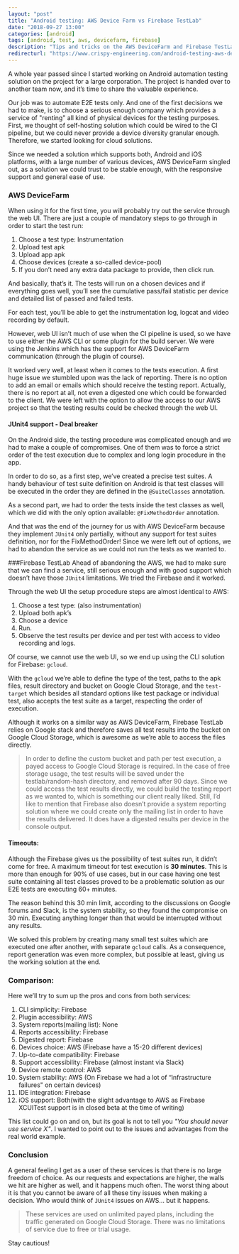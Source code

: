 ```yaml
---
layout: "post"
title: "Android testing: AWS Device Farm vs Firebase TestLab"
date: "2018-09-27 13:00"
categories: [android]
tags: [android, test, aws, devicefarm, firebase]
description: "Tips and tricks on the AWS DeviceFarm and Firebase TestLab."
redirecturl: "https://www.crispy-engineering.com/android-testing-aws-device-farm-vs-firebase-test-lab/"
---
```


A whole year passed since I started working on Android automation testing solution on the project for a large corporation. The project is handed over to another team now, and it’s time to share the valuable experience.

Our job was to automate E2E tests only. And one of the first decisions we had to make, is to choose a serious enough company which provides a service of "renting" all kind of physical devices for the testing purposes. First, we thought of self-hosting solution which could be wired to the Cl pipeline, but we could never provide a device diversity granular enough. Therefore, we started looking for cloud solutions.

Since we needed a solution which supports both, Android and iOS platforms, with a large number of various devices, AWS DeviceFarm singled out, as a solution we could trust to be stable enough, with the responsive support and general ease of use.

### AWS DeviceFarm

When using it for the first time, you will probably try out the service through the web UI. There are just a couple of mandatory steps to go through in order to start the test run:

1. Choose a test type: Instrumentation
2. Upload test apk
3. Upload app apk
4. Choose devices (create a so-called device-pool)
5. If you don’t need any extra data package to provide, then click run.

And basically, that’s it. The tests will run on a chosen devices and if everything goes well, you’ll see the cumulative pass/fail statistic per device and detailed list of passed and failed tests.

For each test, you’ll be able to get the instrumentation log, logcat and video recording by default.

However, web UI isn’t much of use when the CI pipeline is used, so we have to use either the AWS CLI or some plugin for the build server. We were using the Jenkins which has the support for AWS DeviceFarm communication (through the plugin of course).

It worked very well, at least when it comes to the tests execution. A first huge issue we stumbled upon was the lack of reporting. There is no option to add an email or emails which should receive the testing report. Actually, there is no report at all, not even a digested one which could be forwarded to the client. We were left with the option to allow the access to our AWS project so that the testing results could be checked through the web Ul.

#### JUnit4 support - Deal breaker

On the Android side, the testing procedure was complicated enough and we had to make a couple of compromises. One of them was to force a strict order of the test execution due to complex and long login procedure in the app.

In order to do so, as a first step, we’ve created a precise test suites. A handy behaviour of test suite definition on Android is that test classes will be executed in the order they are defined in the `@SuiteClasses` annotation.

As a second part, we had to order the tests inside the test classes as well, which we did with the only option available: `@FixMethodOrder` annotation.

And that was the end of the journey for us with AWS DeviceFarm because they implement `JUnit4` only partially, without any support for test suites definition, nor for the FixMethodOrder! Since we were left out of options, we had to abandon the service as we could not run the tests as we wanted to.

###Firebase TestLab
Ahead of abandoning the AWS, we had to make sure that we can find a service, still serious enough and with good support which doesn’t have those `JUnit4` limitations. We tried the Firebase and it worked.

Through the web UI the setup procedure steps are almost identical to AWS:

1. Choose a test type: (also instrumentation)
2. Upload both apk’s
3. Choose a device
4. Run.
5. Observe the test results per device and per test with access to video recording and logs.

Of course, we cannot use the web UI, so we end up using the CLI solution for Firebase: `gcloud`.

With the `gcloud` we’re able to define the type of the test, paths to the apk files, result directory and bucket on Google Cloud Storage, and the `test-target` which besides all standard options like test package or individual test, also accepts the test suite as a target, respecting the order of execution.

Although it works on a similar way as AWS DeviceFarm, Firebase TestLab relies on Google stack and therefore saves all test results into the bucket on Google Cloud Storage, which is awesome as we’re able to access the files directly.

>In order to define the custom bucket and path per test execution, a payed access to Google Cloud Storage is required. In the case of free storage usage, the test results will be saved under the testlab/random-hash directory, and removed after 90 days.
Since we could access the test results directly, we could build the testing report as we wanted to, which is something our client really liked. Still, I’d like to mention that Firebase also doesn’t provide a system reporting solution where we could create only the mailing list in order to have the results delivered. It does have a digested results per device in the console output.

#### Timeouts:

Although the Firebase gives us the possibility of test suites run, it didn’t come for free. A maximum timeout for test execution is **30 minutes**. This is more than enough for 90% of use cases, but in our case having one test suite containing all test classes proved to be a problematic solution as our E2E tests are executing 60+ minutes.

The reason behind this 30 min limit, according to the discussions on Google forums and Slack, is the system stability, so they found the compromise on 30 min. Executing anything longer than that would be interrupted without any results.

We solved this problem by creating many small test suites which are executed one after another, with separate `gcloud` calls. As a consequence, report generation was even more complex, but possible at least, giving us the working solution at the end.

### Comparison:
Here we’ll try to sum up the pros and cons from both services:

1. CLI simplicity: Firebase
2. Plugin accessibility: AWS
3. System reports(mailing list): None
4. Reports accessibility: Firebase
5. Digested report: Firebase
6. Devices choice: AWS (Firebase have a 15-20 different devices)
7. Up-to-date compatibility: Firebase
8. Support accessibility: Firebase (almost instant via Slack)
9. Device remote control: AWS
10. System stability: AWS (On Firebase we had a lot of “infrastructure failures" on certain devices)
11. IDE integration: Firebase
12. iOS support: Both(with the slight advantage to AWS as Firebase XCUITest support is in closed beta at the time of writing)

This list could go on and on, but its goal is not to tell you _"You should never use service X"_. I wanted to point out to the issues and advantages from the real world example.

### Conclusion
A general feeling I get as a user of these services is that there is no large freedom of choice. As our requests and expectations are higher, the walls we hit are higher as well, and it happens much often. The worst thing about it is that you cannot be aware of all these tiny issues when making a decision. Who would think of `JUnit4` issues on AWS… but it happens.

>These services are used on unlimited payed plans, including the traffic generated on Google Cloud Storage. There was no limitations of service due to free or trial usage.

Stay cautious!
